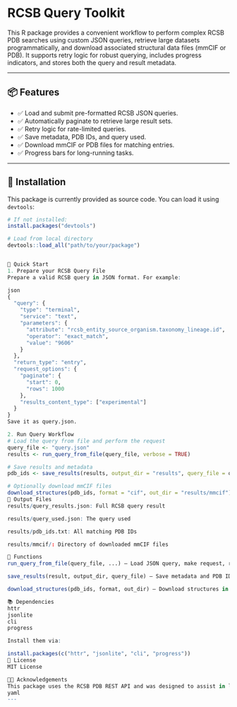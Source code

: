 # RCSB Query Toolkit

This R package provides a convenient workflow to perform complex RCSB PDB searches using custom JSON queries, retrieve large datasets programmatically, and download associated structural data files (mmCIF or PDB). It supports retry logic for robust querying, includes progress indicators, and stores both the query and result metadata.

---

## 📦 Features

- ✅ Load and submit pre-formatted RCSB JSON queries.
- ✅ Automatically paginate to retrieve large result sets.
- ✅ Retry logic for rate-limited queries.
- ✅ Save metadata, PDB IDs, and query used.
- ✅ Download mmCIF or PDB files for matching entries.
- ✅ Progress bars for long-running tasks.

---

## 🔧 Installation

This package is currently provided as source code. You can load it using `devtools`:

```r
# If not installed:
install.packages("devtools")

# Load from local directory
devtools::load_all("path/to/your/package")


🚀 Quick Start
1. Prepare your RCSB Query File
Prepare a valid RCSB query in JSON format. For example:

json
{
  "query": {
    "type": "terminal",
    "service": "text",
    "parameters": {
      "attribute": "rcsb_entity_source_organism.taxonomy_lineage.id",
      "operator": "exact_match",
      "value": "9606"
    }
  },
  "return_type": "entry",
  "request_options": {
    "paginate": {
      "start": 0,
      "rows": 1000
    },
    "results_content_type": ["experimental"]
  }
}
Save it as query.json.

2. Run Query Workflow
# Load the query from file and perform the request
query_file <- "query.json"
results <- run_query_from_file(query_file, verbose = TRUE)

# Save results and metadata
pdb_ids <- save_results(results, output_dir = "results", query_file = query_file)

# Optionally download mmCIF files
download_structures(pdb_ids, format = "cif", out_dir = "results/mmcif")
📂 Output Files
results/query_results.json: Full RCSB query result

results/query_used.json: The query used

results/pdb_ids.txt: All matching PDB IDs

results/mmcif/: Directory of downloaded mmCIF files

🔄 Functions
run_query_from_file(query_file, ...) – Load JSON query, make request, retry if needed.

save_results(result, output_dir, query_file) – Save metadata and PDB IDs.

download_structures(pdb_ids, format, out_dir) – Download structures in specified format.

📚 Dependencies
httr
jsonlite
cli
progress

Install them via:

install.packages(c("httr", "jsonlite", "cli", "progress"))
📜 License
MIT License

👩‍🔬 Acknowledgements
This package uses the RCSB PDB REST API and was designed to assist in large-scale structure-based analyses such as protein modeling, residue mapping, and drug discovery workflows.
yaml
---

